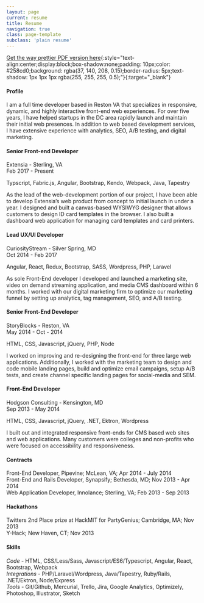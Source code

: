 ```yaml
---
layout: page
current: resume
title: Resume
navigation: true
class: page-template
subclass: 'plain resume'
---
```


[Get the way prettier PDF version here](/assets/files/MattPetitt.pdf){:style="text-align:center;display:block;box-shadow:none;padding: 10px;color: #258cd0;background: rgba(37, 140, 208, 0.15);border-radius: 5px;text-shadow: 1px 1px 1px rgba(255, 255, 255, 0.5);"}{:target="_blank"}

#### Profile
I am a full time developer based in Reston VA that specializes in responsive, dynamic, and highly interactive front-end web experiences. For over five years, I have helped startups in the DC area rapidly launch and maintain their initial web presences. In addition to web based development services, I have extensive experience with analytics, SEO, A/B testing, and digital marketing.

#### Senior Front-end Developer
Extensia - Sterling, VA  
Feb 2017 - Present

Typscript, Fabric.js, Angular, Bootstrap, Kendo, Webpack, Java, Tapestry

As the lead of the web-development portion of our project, I have been able to develop Extensia’s web product from concept to initial launch in under a year. I designed and built a canvas-based WYSIWYG designer that allows customers to design ID card templates in the browser. I also built a dashboard web application for managing card templates and card printers.

#### Lead UX/UI Developer
CuriosityStream - Silver Spring, MD   
Oct 2014 - Feb 2017

Angular, React, Redux, Bootstrap, SASS, Wordpress, PHP, Laravel

As sole Front-End developer I developed and launched a marketing site, video on demand streaming application, and media CMS dashboard within 6 months. I worked with our digital marketing firm to optimize our marketing funnel by setting up analytics, tag management, SEO, and A/B testing.

#### Senior Front-End Developer
StoryBlocks - Reston, VA  
May 2014 - Oct - 2014

HTML, CSS, Javascript, jQuery, PHP, Node

I worked on improving and re-designing the front-end for three large web applications. Additionally, I worked with the marketing team to design and code mobile landing pages, build and optimize email campaigns, setup A/B tests, and create channel specific landing pages for social-media and SEM.

#### Front-End Developer
Hodgson Consulting - Kensington, MD  
Sep 2013 - May 2014

HTML, CSS, Javascript, jQuery, .NET, Ektron, Wordpress

I built out and integrated responsive front-ends for CMS based web sites and web applications. Many customers were colleges and non-profits who were focused on accessibility and responsiveness.

#### Contracts
Front-End Developer, Pipevine; McLean, VA; Apr 2014 - July 2014  
Front-End and Rails Developer, Synapsify; Bethesda, MD; Nov 2013 - Apr 2014  
Web Application Developer, Innolance; Sterling, VA; Feb 2013 - Sep 2013  

#### Hackathons
Twitters 2nd Place prize at HackMIT for PartyGenius; Cambridge, MA; Nov 2013  
Y-Hack; New Haven, CT; Nov 2013  

#### Skills
*Code* - HTML, CSS/Less/Sass, Javascript/ES6/Typescript, Angular, React, Bootstrap, Webpack  
*Integrations* - PHP/Laravel/Wordpress, Java/Tapestry, Ruby/Rails, .NET/Ektron, Node/Express  
*Tools* - Git/Github, Mercurial, Trello, Jira, Google Analytics, Optimizely, Photoshop, Illustrator, Sketch  